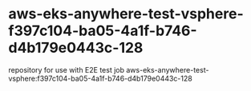 # aws-eks-anywhere-test-vsphere-f397c104-ba05-4a1f-b746-d4b179e0443c-128
repository for use with E2E test job aws-eks-anywhere-test-vsphere:f397c104-ba05-4a1f-b746-d4b179e0443c-128
